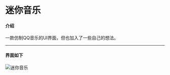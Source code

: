 # 迷你音乐

#### 介绍
一款仿制QQ音乐的UI界面，但也加入了一些自己的想法。
***
#### 界面如下
![迷你音乐](https://images.gitee.com/uploads/images/2019/1218/192230_a77799f7_2020534.png "miniMusic.png")

